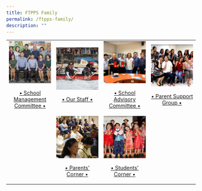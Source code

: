 ```yaml
---
title: FTPPS Family
permalink: /ftpps-family/
description: ""
---
```


<table>
	<tr>
		<td width="25%">
			<a href="/ftpps-family/school-management-committee">
				<img src="/images/FTTPS%20Family/ExcoIcon.jpg"/>
				<p align="center">• School Management Committee •</p>
			</a>
		</td>
		<td width="25%">
			<a href="/ftpps-family/our-staff">
				<img src="/images/TEACHERS.jpg"/>
				<p align="center">• Our Staff •</p>
			</a>
		</td>
		<td width="25%">
			<a href="/ftpps-family/school-advisory-committee">
				<img src="/images/SAC.jpg"/>
				<p align="center">• School Advisory Committee •</p>
			</a>
		</td>
		<td width="25%">
			<a href="/ftpps-family/parent-support-group">
				<img src="/images/PSG%20(1).jpg"/>
				<p align="center">• Parent Support Group •</p>
			</a>
		</td>
	</tr>
	<tr>
		<td></td>
		<td>
			<a href="/ftpps-family/parents-corner/monthly-letters-to-parents">
				<img src="/images/PARENTS.jpg"/>
				<p align="center">• Parents' Corner •</p>
			</a>
		</td>
		<td>
			<a href="/ftpps-family/students-corner">
				<img src="/images/STUDENTS.jpg"/>
				<p align="center">• Students' Corner •</p>
			</a>
		</td>
		<td></td>
	</tr>
</table>